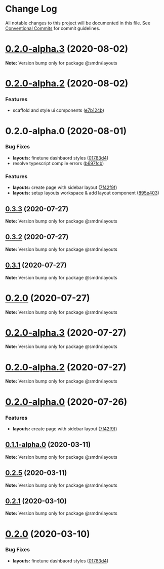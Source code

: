 # Change Log

All notable changes to this project will be documented in this file.
See [Conventional Commits](https://conventionalcommits.org) for commit guidelines.

# [0.2.0-alpha.3](https://github.com/samsoedien/smdn-design-system/tree/master/packages/layouts/compare/v0.2.0-alpha.2...v0.2.0-alpha.3) (2020-08-02)

**Note:** Version bump only for package @smdn/layouts





# [0.2.0-alpha.2](https://github.com/samsoedien/smdn-design-system/tree/master/packages/layouts/compare/v0.2.0-alpha.1...v0.2.0-alpha.2) (2020-08-02)


### Features

* scaffold and style ui components ([e7b124b](https://github.com/samsoedien/smdn-design-system/tree/master/packages/layouts/commit/e7b124b66c7f37c36d2cd83f7b6f50e578fe0eff))





# 0.2.0-alpha.0 (2020-08-01)


### Bug Fixes

* **layouts:** finetune dashbaord styles ([01783d4](https://github.com/samsoedien/smdn-design-system/tree/master/packages/layouts/commit/01783d4f47054d0f75fbf541d3a07f3f31946016))
* resolve typescript compile errors ([b697fcb](https://github.com/samsoedien/smdn-design-system/tree/master/packages/layouts/commit/b697fcbcd408f6fb9c1a0d3b6ea9987030b38889))


### Features

* **layouts:** create page with sidebar layout ([7f42f9f](https://github.com/samsoedien/smdn-design-system/tree/master/packages/layouts/commit/7f42f9ff07005cd6846bdde08d5b826e100598f4))
* **layouts:** setup layouts workspace & add layout component ([895e403](https://github.com/samsoedien/smdn-design-system/tree/master/packages/layouts/commit/895e403eb4b119894f93c70f370c4df1ee782d9c))





## [0.3.3](https://github.com/samsoedien/smdn-design-system/tree/master/packages/layouts/compare/v0.3.2...v0.3.3) (2020-07-27)

**Note:** Version bump only for package @smdn/layouts





## [0.3.2](https://github.com/samsoedien/smdn-design-system/tree/master/packages/layouts/compare/v0.3.1...v0.3.2) (2020-07-27)

**Note:** Version bump only for package @smdn/layouts





## [0.3.1](https://github.com/samsoedien/smdn-design-system/tree/master/packages/layouts/compare/v0.2.0-alpha.5...v0.3.1) (2020-07-27)

**Note:** Version bump only for package @smdn/layouts





# [0.2.0](https://github.com/samsoedien/smdn-design-system/tree/master/packages/layouts/compare/v0.2.0-alpha.5...v0.2.0) (2020-07-27)

**Note:** Version bump only for package @smdn/layouts






# [0.2.0-alpha.3](https://github.com/samsoedien/smdn-design-system/tree/master/packages/layouts/compare/v0.2.0-alpha.2...v0.2.0-alpha.3) (2020-07-27)

**Note:** Version bump only for package @smdn/layouts





# [0.2.0-alpha.2](https://github.com/samsoedien/smdn-design-system/tree/master/packages/layouts/compare/v0.2.0-alpha.1...v0.2.0-alpha.2) (2020-07-27)

**Note:** Version bump only for package @smdn/layouts





# [0.2.0-alpha.0](https://github.com/samsoedien/smdn-design-system/tree/master/packages/layouts/compare/v0.1.1-alpha.0...v0.2.0-alpha.0) (2020-07-26)


### Features

* **layouts:** create page with sidebar layout ([7f42f9f](https://github.com/samsoedien/smdn-design-system/tree/master/packages/layouts/commit/7f42f9ff07005cd6846bdde08d5b826e100598f4))






## [0.1.1-alpha.0](https://github.com/samsoedien/smdn-design-system/tree/master/packages/layouts/compare/v0.2.5...v0.1.1-alpha.0) (2020-03-11)

**Note:** Version bump only for package @smdn/layouts





## [0.2.5](https://github.com/samsoedien/smdn-design-system/tree/master/packages/layouts/compare/v0.2.4...v0.2.5) (2020-03-11)

**Note:** Version bump only for package @smdn/layouts





## [0.2.1](https://github.com/samsoedien/smdn-design-system/tree/master/packages/layouts/compare/v0.2.0...v0.2.1) (2020-03-10)

**Note:** Version bump only for package @smdn/layouts





# [0.2.0](https://github.com/samsoedien/smdn-design-system/tree/master/packages/layouts/compare/v1.1.0...v0.2.0) (2020-03-10)


### Bug Fixes

* **layouts:** finetune dashbaord styles ([01783d4](https://github.com/samsoedien/smdn-design-system/tree/master/packages/layouts/commit/01783d4f47054d0f75fbf541d3a07f3f31946016))
